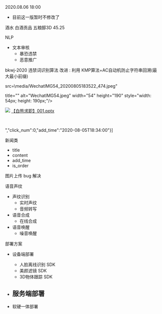 2020.08.06 18:00
 - 目前这一版暂时不修改了


酒水
    白酒贡品
        五粮醇3D 45.25

NLP 
 - 文本审核
   - 暴恐违禁
   - 恶意推广

bkwj-2020
违禁词识别算法
改进 : 利用 KMP算法+AC自动机防止字符串回溯(最大最小前缀)


src=\media/WechatIMG54_20200805183522_474.jpeg\" 

title=\"\" alt=\"WechatIMG54.jpeg\" width=\"54\" height=\"190\" 
style=\"width: 54px; height: 190px;\"/> </p>

<p style=\"line-height: 16px;\"><img style=\"vertical-align: middle; margin-right: 2px;\" src=\"http://127.0.0.1:8000/static/ueditor/dialogs/attachment/fileTypeImages/icon_ppt.gif\"/> <a style=\"font-size:12px; color:#0066cc;\" href=\"/media/【白熊求职】001_20200805212036_131.pptx\" title=\"【白熊求职】001.pptx\">【白熊求职】001.pptx</a></p><p><br/> </p>","click_num":0,"add_time":"2020-08-05T18:34:00"}]



新闻类
 - title
 - content
 - add_time
 - is_order



图片上传 bug 解决


语音声纹
 - 声纹识别
   - 实时声纹
   - 音频转写
 - 语音合成
   - 在线合成
 - 语音唤醒
   - 噪音唤醒

部署方案
 - 设备端部署
   - 人脸离线识别 SDK 
   - 美颜滤镜 SDK
   - 3D物体跟踪 SDK

 - 服务端部署
   - 
 - 软硬一体部署